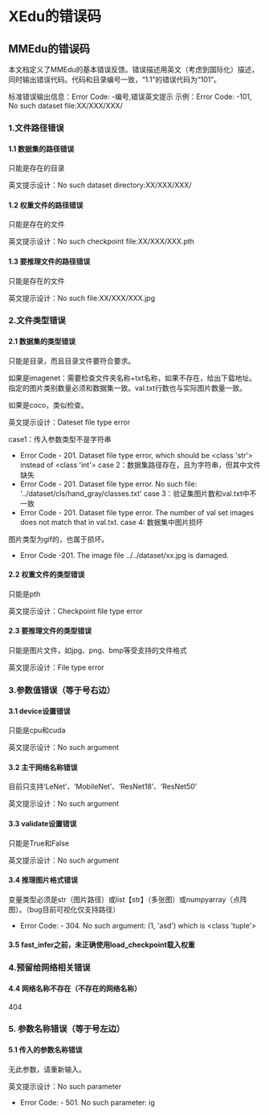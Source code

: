 # XEdu的错误码

## MMEdu的错误码
本文档定义了MMEdu的基本错误反馈。错误描述用英文（考虑到国际化）描述，同时输出错误代码。代码和目录编号一致，“1.1”的错误代码为“101”。

标准错误输出信息：Error Code: -编号,错误英文提示
示例：Error Code: -101, No such dataset file:XX/XXX/XXX/
### 1.文件路径错误
#### 1.1 数据集的路径错误
只能是存在的目录

英文提示设计：No such dataset directory:XX/XXX/XXX/
#### 1.2 权重文件的路径错误
只能是存在的文件

英文提示设计：No such checkpoint file:XX/XXX/XXX.pth
#### 1.3 要推理文件的路径错误
只能是存在的文件

英文提示设计：No such file:XX/XXX/XXX.jpg
### 2.文件类型错误
#### 2.1 数据集的类型错误
只能是目录，而且目录文件要符合要求。

如果是imagenet：需要检查文件夹名称+txt名称，如果不存在，给出下载地址。指定的图片类别数量必须和数据集一致。val.txt行数也与实际图片数量一致。

如果是coco，类似检查。

英文提示设计：Dateset file type error

case1：传入参数类型不是字符串
- Error Code - 201. Dataset file type error, which should be <class 'str'> instead of <class 'int'>
case 2：数据集路径存在，且为字符串，但其中文件缺失
- Error Code - 201. Dataset file type error. No such file: '../dataset/cls/hand_gray/classes.txt'
case 3：验证集图片数和val.txt中不一致
- Error Code - 201. Dataset file type error. The number of val set images does not match that in val.txt.
case 4: 数据集中图片损坏

图片类型为gif的，也属于损坏。
- Error Code -201. The image file ../../dataset/xx.jpg is damaged.
#### 2.2 权重文件的类型错误
只能是pth

英文提示设计：Checkpoint file type error
#### 2.3 要推理文件的类型错误
只能是图片文件，如jpg、png、bmp等受支持的文件格式

英文提示设计：File type error
### 3.参数值错误（等于号右边）
#### 3.1 device设置错误
只能是cpu和cuda

英文提示设计：No such argument
#### 3.2 主干网络名称错误
目前只支持‘LeNet’、‘MobileNet’、‘ResNet18’、‘ResNet50’

英文提示设计：No such argument
#### 3.3 validate设置错误
只能是True和False

英文提示设计：No such argument
#### 3.4 推理图片格式错误
变量类型必须是str（图片路径）或list【str】（多张图）或numpyarray（点阵图）。（bug目前可视化仅支持路径）
- Error Code: - 304. No such argument: (1, 'asd') which is <class 'tuple'>
#### 3.5 fast_infer之前，未正确使用load_checkpoint载入权重

### 4.预留给网络相关错误

#### 4.4 网络名称不存在（不存在的网络名称）
404
### 5. 参数名称错误（等于号左边）
#### 5.1 传入的参数名称错误
无此参数，请重新输入。

英文提示设计：No such parameter 
- Error Code: - 501. No such parameter: ig
